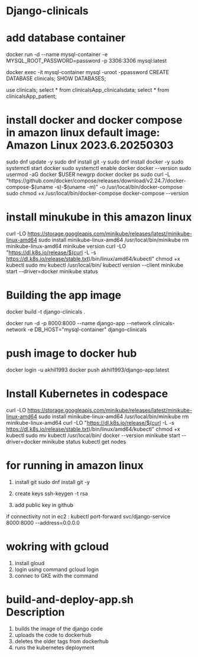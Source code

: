 # Django-clinicals

# add database container

docker run -d --name mysql-container -e MYSQL_ROOT_PASSWORD=password -p 3306:3306 mysql:latest

docker exec -it mysql-container mysql -uroot -ppassword
CREATE DATABASE clinicals;
SHOW DATABASES;

use clinicals;
select * from clinicalsApp_clinicalsdata;
select * from clinicalsApp_patient;

# install docker and docker compose in amazon linux default image: Amazon Linux 2023.6.20250303

sudo dnf update -y
sudo dnf install git -y
sudo dnf install docker -y
sudo systemctl start docker
sudo systemctl enable docker
docker --version
sudo usermod -aG docker $USER
newgrp docker
docker ps
sudo curl -L "https://github.com/docker/compose/releases/download/v2.24.7/docker-compose-$(uname -s)-$(uname -m)" -o /usr/local/bin/docker-compose
sudo chmod +x /usr/local/bin/docker-compose
docker-compose --version

# install minukube in this amazon linux
curl -LO https://storage.googleapis.com/minikube/releases/latest/minikube-linux-amd64
sudo install minikube-linux-amd64 /usr/local/bin/minikube
rm minikube-linux-amd64
minikube version
curl -LO "https://dl.k8s.io/release/$(curl -L -s https://dl.k8s.io/release/stable.txt)/bin/linux/amd64/kubectl"
chmod +x kubectl
sudo mv kubectl /usr/local/bin/
kubectl version --client
minikube start --driver=docker
minikube status


# Building the app image

docker build -t django-clinicals .

docker run -d -p 8000:8000 --name django-app --network clinicals-network -e DB_HOST="mysql-container" django-clinicals

# push image to docker hub

 docker login -u akhil1993
 docker push akhil1993/django-app:latest

# Install Kubernetes in codespace

curl -LO https://storage.googleapis.com/minikube/releases/latest/minikube-linux-amd64
sudo install minikube-linux-amd64 /usr/local/bin/minikube
rm minikube-linux-amd64
curl -LO "https://dl.k8s.io/release/$(curl -L -s https://dl.k8s.io/release/stable.txt)/bin/linux/amd64/kubectl"
chmod +x kubectl
sudo mv kubectl /usr/local/bin/
docker --version
minikube start --driver=docker
minikube status
kubectl get nodes


# for running in amazon linux
1) install git
sudo dnf install git -y

2) create keys
ssh-keygen -t rsa

3) add public key in github


if connectivity not in ec2 :
kubectl port-forward svc/django-service 8000:8000 --address=0.0.0.0


# wokring with gcloud
1) install gloud
2) login using command gcloud login
3) connec to GKE with the command


# build-and-deploy-app.sh Description
1) builds the image of the django code
2) uploads the code to dockerhub
3) deletes the older tags from dockerhub
4) runs the kubernetes deployment